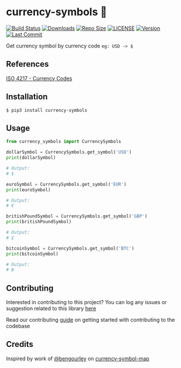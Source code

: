 ﻿# currency-symbols :money_with_wings:

[![Build Status](https://travis-ci.com/arshadkazmi42/currency-symbols.svg?branch=master)](https://api.travis-ci.com/arshadkazmi42/currency-symbols)
[![Downloads](https://img.shields.io/pypi/dm/currency-symbols.svg)](https://pypi.org/project/currency-symbols/)
[![Repo Size](https://img.shields.io/github/languages/code-size/arshadkazmi42/currency-symbols.svg)](https://github.com/arshadkazmi42/currency-symbols)
[![LICENSE](https://img.shields.io/pypi/l/currency-symbols.svg)](https://pypi.org/project/currency-symbols/)
[![Version](https://img.shields.io/pypi/v/currency-symbols.svg)](https://pypi.org/project/currency-symbols/)
[![Last Commit](https://img.shields.io/github/last-commit/arshadkazmi42/currency-symbols.svg)](https://github.com/arshadkazmi42/currency-symbols)

Get currency symbol by currency code `eg: USD -> $`

## References
[ISO 4217 - Currency Codes](https://www.iso.org/iso-4217-currency-codes.html)

## Installation

```
$ pip3 install currency-symbols
```

## Usage

```python
from currency_symbols import CurrencySymbols

dollarSymbol = CurrencySymbols.get_symbol('USD')
print(dollarSymbol)

# Output:
# $

euroSymbol = CurrencySymbols.get_symbol('EUR')
print(euroSymbol)

# Output:
# €

britishPoundSymbol = CurrencySymbols.get_symbol('GBP')
print(britishPoundSymbol)

# Output:
# £

bitcoinSymbol = CurrencySymbols.get_symbol('BTC')
print(bitcoinSymbol)

# Output:
# ฿
```

## Contributing

Interested in contributing to this project?
You can log any issues or suggestion related to this library [here](https://github.com/arshadkazmi42/currency-symbols/issues/new)

Read our contributing [guide](https://github.com/arshadkazmi42/currency-symbols/blob/master/CONTRIBUTING.md) on getting started with contributing to the codebase


## Credits

Inspired by work of [@bengourley](https://github.com/bengourley) on [currency-symbol-map](https://github.com/bengourley/currency-symbol-map#readme)
